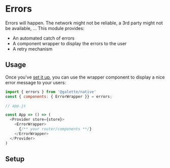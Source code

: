 # Errors

Errors will happen. The network might not be reliable, a 3rd party might not
be available, ... This module provides:

- An automated catch of errors
- A component wrapper to display the errors to the user
- A retry mechanism

## Usage

Once you've [set it up](#setup), you can use the wrapper component to display
a nice error message to your users:

```javascript
import { errors } from '@galette/native'
const { components: { ErrorWrapper }} = errors;

// app.js

const App => () => (
  <Provider store={store}>
    <ErrorWrapper>
      {/** your router/components **/}
    </ErrorWrapper>
  </Provider>
)
```

## Setup
